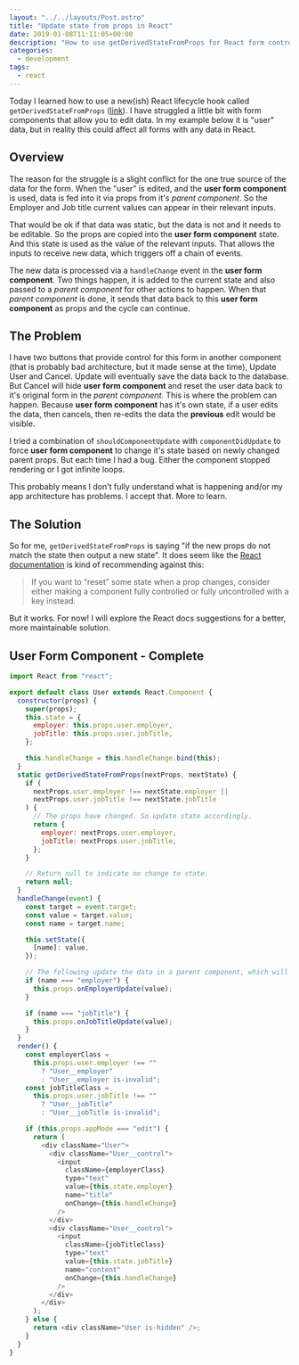 ```yaml
---
layout: "../../layouts/Post.astro"
title: "Update state from props in React"
date: 2019-01-08T11:11:05+00:00
description: "How to use getDerivedStateFromProps for React form controls"
categories:
  - development
tags:
  - react
---
```


Today I learned how to use a new(ish) React lifecycle hook called `getDerivedStateFromProps` ([link](https://reactjs.org/blog/2018/03/27/update-on-async-rendering.html#updating-state-based-on-props)). I have struggled a little bit with form components that allow you to edit data. In my example below it is "user" data, but in reality this could affect all forms with any data in React.

## Overview

The reason for the struggle is a slight conflict for the one true source of the data for the form. When the "user" is edited, and the **user form component** is used, data is fed into it via props from it's _parent component_. So the Employer and Job title current values can appear in their relevant inputs.

That would be ok if that data was static, but the data is not and it needs to be editable. So the props are copied into the **user form component** state. And this state is used as the value of the relevant inputs. That allows the inputs to receive new data, which triggers off a chain of events.

The new data is processed via a `handleChange` event in the **user form component**. Two things happen, it is added to the current state and also passed to a _parent component_ for other actions to happen. When that _parent component_ is done, it sends that data back to this **user form component** as props and the cycle can continue.

<!--more-->

## The Problem

I have two buttons that provide control for this form in another component (that is probably bad architecture, but it made sense at the time), Update User and Cancel. Update will eventually save the data back to the database. But Cancel will hide **user form component** and reset the user data back to it's original form in the _parent component_. This is where the problem can happen. Because **user form component** has it's own state, if a user edits the data, then cancels, then re-edits the data the **previous** edit would be visible.

I tried a combination of `shouldComponentUpdate` with `componentDidUpdate` to force **user form component** to change it's state based on newly changed parent props. But each time I had a bug. Either the component stopped rendering or I got infinite loops.

This probably means I don't fully understand what is happening and/or my app architecture has problems. I accept that. More to learn.

## The Solution

So for me, `getDerivedStateFromProps` is saying "if the new props do not match the state then output a new state". It does seem like the [React documentation](https://reactjs.org/docs/react-component.html#static-getderivedstatefromprops) is kind of recommending against this:

> If you want to “reset” some state when a prop changes, consider either making a component fully controlled or fully uncontrolled with a key instead.

But it works. For now! I will explore the React docs suggestions for a better, more maintainable solution.

## User Form Component - Complete

```javascript
import React from "react";

export default class User extends React.Component {
  constructor(props) {
    super(props);
    this.state = {
      employer: this.props.user.employer,
      jobTitle: this.props.user.jobTitle,
    };

    this.handleChange = this.handleChange.bind(this);
  }
  static getDerivedStateFromProps(nextProps, nextState) {
    if (
      nextProps.user.employer !== nextState.employer ||
      nextProps.user.jobTitle !== nextState.jobTitle
    ) {
      // The props have changed. So update state accordingly.
      return {
        employer: nextProps.user.employer,
        jobTitle: nextProps.user.jobTitle,
      };
    }

    // Return null to indicate no change to state.
    return null;
  }
  handleChange(event) {
    const target = event.target;
    const value = target.value;
    const name = target.name;

    this.setState({
      [name]: value,
    });

    // The following update the data in a parent component, which will eventually come back to this component via props.
    if (name === "employer") {
      this.props.onEmployerUpdate(value);
    }

    if (name === "jobTitle") {
      this.props.onJobTitleUpdate(value);
    }
  }
  render() {
    const employerClass =
      this.props.user.employer !== ""
        ? "User__employer"
        : "User__employer is-invalid";
    const jobTitleClass =
      this.props.user.jobTitle !== ""
        ? "User__jobTitle"
        : "User__jobTitle is-invalid";

    if (this.props.appMode === "edit") {
      return (
        <div className="User">
          <div className="User__control">
            <input
              className={employerClass}
              type="text"
              value={this.state.employer}
              name="title"
              onChange={this.handleChange}
            />
          </div>
          <div className="User__control">
            <input
              className={jobTitleClass}
              type="text"
              value={this.state.jobTitle}
              name="content"
              onChange={this.handleChange}
            />
          </div>
        </div>
      );
    } else {
      return <div className="User is-hidden" />;
    }
  }
}
```
